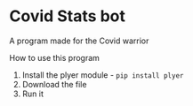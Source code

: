 # Covid Stats bot
A program made for the Covid warrior


How to use this program

1. Install the plyer module - ```pip install plyer```
2. Download the file
3. Run it 
